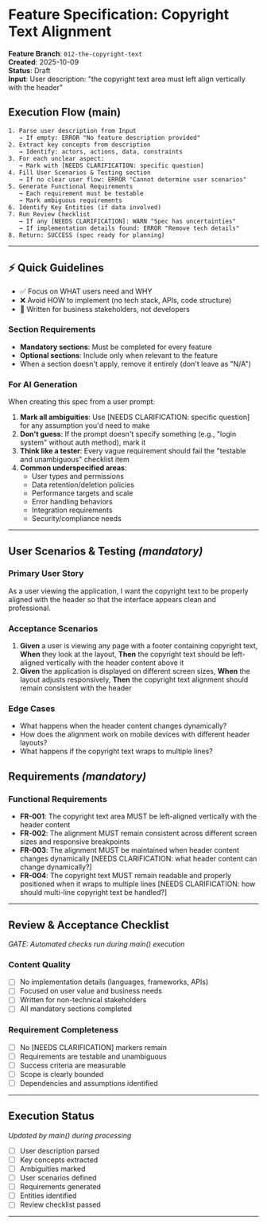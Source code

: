 # Feature Specification: Copyright Text Alignment

**Feature Branch**: `012-the-copyright-text`  
**Created**: 2025-10-09  
**Status**: Draft  
**Input**: User description: "the copyright text area must left align vertically with the header"

## Execution Flow (main)
```
1. Parse user description from Input
   → If empty: ERROR "No feature description provided"
2. Extract key concepts from description
   → Identify: actors, actions, data, constraints
3. For each unclear aspect:
   → Mark with [NEEDS CLARIFICATION: specific question]
4. Fill User Scenarios & Testing section
   → If no clear user flow: ERROR "Cannot determine user scenarios"
5. Generate Functional Requirements
   → Each requirement must be testable
   → Mark ambiguous requirements
6. Identify Key Entities (if data involved)
7. Run Review Checklist
   → If any [NEEDS CLARIFICATION]: WARN "Spec has uncertainties"
   → If implementation details found: ERROR "Remove tech details"
8. Return: SUCCESS (spec ready for planning)
```

---

## ⚡ Quick Guidelines
- ✅ Focus on WHAT users need and WHY
- ❌ Avoid HOW to implement (no tech stack, APIs, code structure)
- 👥 Written for business stakeholders, not developers

### Section Requirements
- **Mandatory sections**: Must be completed for every feature
- **Optional sections**: Include only when relevant to the feature
- When a section doesn't apply, remove it entirely (don't leave as "N/A")

### For AI Generation
When creating this spec from a user prompt:
1. **Mark all ambiguities**: Use [NEEDS CLARIFICATION: specific question] for any assumption you'd need to make
2. **Don't guess**: If the prompt doesn't specify something (e.g., "login system" without auth method), mark it
3. **Think like a tester**: Every vague requirement should fail the "testable and unambiguous" checklist item
4. **Common underspecified areas**:
   - User types and permissions
   - Data retention/deletion policies  
   - Performance targets and scale
   - Error handling behaviors
   - Integration requirements
   - Security/compliance needs

---

## User Scenarios & Testing *(mandatory)*

### Primary User Story
As a user viewing the application, I want the copyright text to be properly aligned with the header so that the interface appears clean and professional.

### Acceptance Scenarios
1. **Given** a user is viewing any page with a footer containing copyright text, **When** they look at the layout, **Then** the copyright text should be left-aligned vertically with the header content above it
2. **Given** the application is displayed on different screen sizes, **When** the layout adjusts responsively, **Then** the copyright text alignment should remain consistent with the header

### Edge Cases
- What happens when the header content changes dynamically?
- How does the alignment work on mobile devices with different header layouts?
- What happens if the copyright text wraps to multiple lines?

## Requirements *(mandatory)*

### Functional Requirements
- **FR-001**: The copyright text area MUST be left-aligned vertically with the header content
- **FR-002**: The alignment MUST remain consistent across different screen sizes and responsive breakpoints
- **FR-003**: The alignment MUST be maintained when header content changes dynamically [NEEDS CLARIFICATION: what header content can change dynamically?]
- **FR-004**: The copyright text MUST remain readable and properly positioned when it wraps to multiple lines [NEEDS CLARIFICATION: how should multi-line copyright text be handled?]

---

## Review & Acceptance Checklist
*GATE: Automated checks run during main() execution*

### Content Quality
- [ ] No implementation details (languages, frameworks, APIs)
- [ ] Focused on user value and business needs
- [ ] Written for non-technical stakeholders
- [ ] All mandatory sections completed

### Requirement Completeness
- [ ] No [NEEDS CLARIFICATION] markers remain
- [ ] Requirements are testable and unambiguous  
- [ ] Success criteria are measurable
- [ ] Scope is clearly bounded
- [ ] Dependencies and assumptions identified

---

## Execution Status
*Updated by main() during processing*

- [ ] User description parsed
- [ ] Key concepts extracted
- [ ] Ambiguities marked
- [ ] User scenarios defined
- [ ] Requirements generated
- [ ] Entities identified
- [ ] Review checklist passed

---
